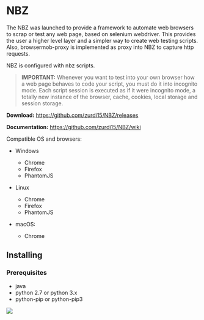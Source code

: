 <h1>NBZ</h1>

The NBZ was launched to provide a framework to automate web browsers to scrap or test any web page, based on selenium webdriver. This provides the user a higher level layer and a simpler way to create web testing scripts. Also, browsermob-proxy is implemented as proxy into NBZ to capture http requests.

NBZ is configured with nbz scripts.

> <b>IMPORTANT:</b> Whenever you want to test into your own browser how a web page behaves to code your script, you must do it into incognito mode. Each script session is executed as if it were incognito mode, a totally new instance of the browser, cache, cookies, local storage and session storage.

<b>Download:</b> https://github.com/zurdi15/NBZ/releases

<b>Documentation:</b> https://github.com/zurdi15/NBZ/wiki

Compatible OS and browsers:

  - Windows
    - Chrome
    - Firefox
    - PhantomJS

  - Linux
    - Chrome
    - Firefox
    - PhantomJS

  - macOS:
    - Chrome

<h2>Installing</h2>

 <h3>Prerequisites</h3>

  - java
  - python 2.7 or python 3.x
  - python-pip or python-pip3

![](https://media.giphy.com/media/26n79jmM0LlJwtpi8/giphy.gif)
